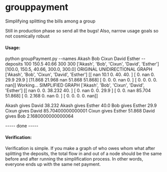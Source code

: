 # grouppayment
Simplifying splitting the bills among a group

Still in production phase so send all the bugs! Also, narrow usage goals so not cosmically robust


#### Usage:

python groupPayment.py --names Akash Bob Cixun David Esther --deposits 100 150.5 40.66 300 300
['Akash', 'Bob', 'Cixun', 'David', 'Esther']
[100.0, 150.5, 40.66, 300.0, 300.0]
ORIGINAL UNIDIRECTIONAL GRAPH
['Akash', 'Bob', 'Cixun', 'David', 'Esther']
[[   nan 10.1    0.    40.    40.   ]
 [ 0.       nan  0.    29.9   29.9  ]
 [11.868 21.968    nan 51.868 51.868]
 [ 0.     0.     0.       nan  0.   ]
 [ 0.     0.     0.     0.       nan]]
Working...
SIMPLIFIED GRAPH
['Akash', 'Bob', 'Cixun', 'David', 'Esther']
[[   nan  0.     0.    38.232 40.   ]
 [ 0.       nan  0.     0.    29.9  ]
 [ 0.     0.       nan 85.704 51.868]
 [ 0.     2.168  0.       nan  0.   ]
 [ 0.     0.     0.     0.       nan]]


Akash gives David 38.232
Akash gives Esther 40.0
Bob gives Esther 29.9
Cixun gives David 85.70400000000001
Cixun gives Esther 51.868
David gives Bob 2.1680000000000064





----- done -----


#### Verification:

Verification is simple. If you make a graph of who owes whom what after splitting the deposits, the total flow in and out of a node should be the same before and after running the simplification process. In other words, everyone ends up with the same net payment.

